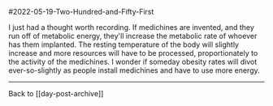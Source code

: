 #2022-05-19-Two-Hundred-and-Fifty-First

I just had a thought worth recording.  If medichines are invented, and they run off of metabolic energy, they'll increase the metabolic rate of whoever has them implanted.  The resting temperature of the body will slightly increase and more resources will have to be processed, proportionately to the activity of the medichines.  I wonder if someday obesity rates will divot ever-so-slightly as people install medichines and have to use more energy.

---
Back to [[day-post-archive]]
